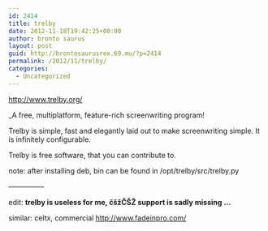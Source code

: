 ```yaml
---
id: 2414
title: trelby
date: 2012-11-18T19:42:25+00:00
author: bronto saurus
layout: post
guid: http://brontosaurusrex.69.mu/?p=2414
permalink: /2012/11/trelby/
categories:
  - Uncategorized
---
```

<http://www.trelby.org/>

_A free, multiplatform, feature-rich screenwriting program!</p> 

Trelby is simple, fast and elegantly laid out to make screenwriting simple. It is infinitely configurable.

Trelby is free software, that you can contribute to.</em>

note: after installing deb, bin can be found in /opt/trelby/src/trelby.py

&#8212;&#8212;&#8212;&#8212;&#8212;

edit: **trelby is useless for me, čšžČŠŽ support is sadly missing &#8230;**

similar: celtx, commercial http://www.fadeinpro.com/